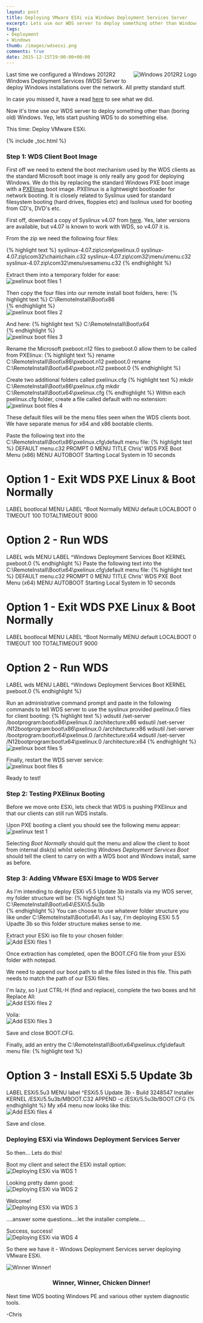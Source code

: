 ```yaml
---
layout: post
title: Deploying VMware ESXi via Windows Deployment Services Server
excerpt: Lets use our WDS server to deploy something other than Windows...
tags:
- Deployment
- Windows
thumb: /images/wdsesxi.png
comments: true
date: 2015-12-15T19:00:00+00:00
---
```

<img style="float: right; margin: 0px 0px 10px 10px;" alt="Windows 2012R2 Logo" src="/images/wdsesxi.png">
Last time we configured a Windows 2012R2 Windows Deployment Services (WDS) Server to deploy Windows installations over the network.  All pretty standard stuff.  

In case you missed it, have a read [here](/Windows-2012R2-WDS/) to see what we did.

Now it's time use our WDS server to deploy something other than (boring old) Windows.  Yep, lets start pushing WDS to do something else.  

This time: Deploy VMware ESXi.

{% include _toc.html %}

### Step 1: WDS Client Boot Image
First off we need to extend the boot mechanism used by the WDS clients as the standard Microsoft boot image is only really any good for deploying Windows.  We do this by replacing the standard Windows PXE boot image with a [PXElinux](http://www.syslinux.org/wiki/index.php/PXELINUX) boot image.  PXElinux is a lightweight bootloader for network booting.  It is closely related to Syslinux used for standard filesystem booting (hard drives, floppies etc) and Isolinux used for booting from CD's, DVD's etc.

First off, download a copy of Syslinux v4.07 from [here](https://www.kernel.org/pub/linux/utils/boot/syslinux/).  Yes, later versions are available, but v4.07 is known to work with WDS, so v4.07 it is.

From the zip we need the following four files:

{% highlight text %}
syslinux-4.07.zip\core\pxelinux.0
syslinux-4.07.zip\com32\chain\chain.c32
syslinux-4.07.zip\com32\menu\menu.c32
syslinux-4.07.zip\com32\menu\vesamenu.c32
{% endhighlight %}

Extract them into a temporary folder for ease:
<img style="display: block; margin-left: auto; margin-right: auto;" alt="pxelinux boot files 1" src="/images/wdsesxi01.png">

Then copy the four files into our remote install boot folders, here:
{% highlight text %}
C:\RemoteInstall\Boot\x86\
{% endhighlight %}
<img style="display: block; margin-left: auto; margin-right: auto;" alt="pxelinux boot files 2" src="/images/wdsesxi02.png">

And here:
{% highlight text %}
C:\RemoteInstall\Boot\x64\
{% endhighlight %}
<img style="display: block; margin-left: auto; margin-right: auto;" alt="pxelinux boot files 3" src="/images/wdsesxi03.png">

Rename the Microsoft pxeboot.n12 files to pxeboot.0 allow them to be called from PXElinux:
{% highlight text %}
rename C:\RemoteInstall\Boot\x86\pxeboot.n12 pxeboot.0
rename C:\RemoteInstall\Boot\x64\pxeboot.n12 pxeboot.0
{% endhighlight %}

Create two additional folders called pxelinux.cfg 
{% highlight text %}
mkdir C:\RemoteInstall\Boot\x86\pxelinux.cfg
mkdir C:\RemoteInstall\Boot\x64\pxelinux.cfg 
{% endhighlight %}
Within each pxelinux.cfg folder, create a file called default with no extension:
<img style="display: block; margin-left: auto; margin-right: auto;" alt="pxelinux boot files 4" src="/images/wdsesxi04.png">

These default files will be the menu files seen when the WDS clients boot.  We have separate menus for x64 and x86 bootable clients.

Paste the following text into the C:\RemoteInstall\Boot\x86\pxelinux.cfg\default menu file:
{% highlight text %}
DEFAULT      menu.c32
PROMPT       0
MENU TITLE Chris' WDS PXE Boot Menu (x86)
MENU AUTOBOOT Starting Local System in 10 seconds
 
# Option 1 - Exit WDS PXE Linux & Boot Normally
LABEL bootlocal
      MENU LABEL ^Boot Normally
      MENU default
      LOCALBOOT 0
      TIMEOUT 100
      TOTALTIMEOUT 9000

# Option 2 - Run WDS
LABEL wds
      MENU LABEL ^Windows Deployment Services Boot
      KERNEL pxeboot.0
{% endhighlight %}
Paste the following text into the C:\RemoteInstall\Boot\x64\pxelinux.cfg\default menu file:
{% highlight text %}
DEFAULT      menu.c32
PROMPT       0
MENU TITLE Chris' WDS PXE Boot Menu (x64)
MENU AUTOBOOT Starting Local System in 10 seconds
 
# Option 1 - Exit WDS PXE Linux & Boot Normally
LABEL bootlocal
      MENU LABEL ^Boot Normally
      MENU default
      LOCALBOOT 0
      TIMEOUT 100
      TOTALTIMEOUT 9000

# Option 2 - Run WDS
LABEL wds
      MENU LABEL ^Windows Deployment Services Boot
      KERNEL pxeboot.0
{% endhighlight %}

Run an administrative command prompt and paste in the following commands to tell WDS server to use the syslinux provided pxelinux.0 files for client booting:
{% highlight text %}
wdsutil /set-server /bootprogram:boot\x86\pxelinux.0 /architecture:x86
wdsutil /set-server /N12bootprogram:boot\x86\pxelinux.0 /architecture:x86
wdsutil /set-server /bootprogram:boot\x64\pxelinux.0 /architecture:x64
wdsutil /set-server /N12bootprogram:boot\x64\pxelinux.0 /architecture:x64
{% endhighlight %}
<img style="display: block; margin-left: auto; margin-right: auto;" alt="pxelinux boot files 5" src="/images/wdsesxi05.png">

Finally, restart the WDS server service:
<img style="display: block; margin-left: auto; margin-right: auto;" alt="pxelinux boot files 6" src="/images/wdsesxi06.png">

Ready to test!

### Step 2: Testing PXElinux Booting
Before we move onto ESXi, lets check that WDS is pushing PXElinux and that our clients can still run WDS installs.

Upon PXE booting a client you should see the following menu appear:
<img style="display: block; margin-left: auto; margin-right: auto;" alt="pxelinux test 1" src="/images/wdsesxi07.png">

Selecting *Boot Normally* should quit the menu and allow the client to boot from internal disk(s) whilst selecting *Windows Deployment Services Boot* should tell the client to carry on with a WDS boot and Windows install, same as before.

### Step 3: Adding VMware ESXi Image to WDS Server 
As I'm intending to deploy ESXi v5.5 Update 3b installs via my WDS server, my folder structure will be:
{% highlight text %}
C:\RemoteInstall\Boot\x64\ESXi\5.5u3b  
{% endhighlight %}
You can choose to use whatever folder structure you like under C:\RemoteInstall\Boot\x64\ As I say, I'm deploying ESXi 5.5 Upadte 3b so this folder structure makes sense to me.

Extract your ESXi iso file to your chosen folder:
<img style="display: block; margin-left: auto; margin-right: auto;" alt="Add ESXi files 1" src="/images/wdsesxi08.png">

Once extraction has completed, open the BOOT.CFG file from your ESXi folder with notepad.  

We need to append our boot path to all the files listed in this file.  This path needs to match the path of our ESXi files.  

I'm lazy, so I just CTRL-H (find and replace), complete the two boxes and hit Replace All:
<img style="display: block; margin-left: auto; margin-right: auto;" alt="Add ESXi files 2" src="/images/wdsesxi09.png">

Voila:
<img style="display: block; margin-left: auto; margin-right: auto;" alt="Add ESXi files 3" src="/images/wdsesxi10.png">

Save and close BOOT.CFG.

Finally, add an entry the C:\RemoteInstall\Boot\x64\pxelinux.cfg\default menu file:
{% highlight text %}
# Option 3 - Install ESXi 5.5 Update 3b
LABEL ESXi5.5u3
      MENU label ^ESXi5.5 Update 3b - Build 3248547 Installer
      KERNEL /ESXi/5.5u3b/MBOOT.C32
      APPEND -c /ESXi/5.5u3b/BOOT.CFG
{% endhighlight %}
My x64 menu now looks like this:
<img style="display: block; margin-left: auto; margin-right: auto;" alt="Add ESXi files 4" src="/images/wdsesxi11.png">

Save and close.

### Deploying ESXi via Windows Deployment Services Server
So then... Lets do this!

Boot my client and select the ESXi install option:
<img style="display: block; margin-left: auto; margin-right: auto;" alt="Deploying ESXi via WDS 1" src="/images/wdsesxi12.png">

Looking pretty damn good:
<img style="display: block; margin-left: auto; margin-right: auto;" alt="Deploying ESXi via WDS 2" src="/images/wdsesxi13.png">

Welcome!
<img style="display: block; margin-left: auto; margin-right: auto;" alt="Deploying ESXi via WDS 3" src="/images/wdsesxi14.png">

....answer some questions....let the installer complete....

Success, success! 
<img style="display: block; margin-left: auto; margin-right: auto;" alt="Deploying ESXi via WDS 4" src="/images/wdsesxi15.png">

So there we have it - Windows Deployment Services server deploying VMware ESXi. 

<img style="display: block; margin-left: auto; margin-right: auto;" alt="Winner Winner!" src="/images/winner-winner.gif">
<h3 style="text-align:center"> Winner, Winner, Chicken Dinner!</h3>

Next time WDS booting Windows PE and various other system diagnostic tools.

-Chris
